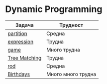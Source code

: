 # Dynamic Programming

| Задача | Трудност |
| ---------- | ---------- |
| [partition](https://arena.olimpiici.com/#/catalog/308/problem/100866) | Средна |
| [expression](https://arena.olimpiici.com/#/catalog/167/problem/100395) | Трудна |
| [game](https://arena.olimpiici.com/#/catalog/234/problem/100628) | Много трудна |
| [Tree Matching](https://usaco.guide/gold/dp-trees?lang=cpp#solution---tree-matching) | Трудна |
| [rod](https://arena.olimpiici.com/#/catalog/157/problem/100372) | Средна |
| [Birthdays](https://arena.olimpiici.com/#/catalog/663/problem/101667) | Много много трудна |
